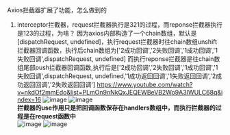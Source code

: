 Axios拦截器扩展了功能，怎么做到的

1. interceptor拦截器，request拦截器执行是321的过程，而reponse拦截器执行是123的过程，为啥？
    因为axios内部构造了一个chain数组，默认是[dispatchRequest, undefined]，执行request拦截器时往chain数组unshift拦截器回调函数，执行后chain数组为['2成功回调','2失败回调','1成功回调','1失败回调',dispatchRequest, undefined]
    而执行reponse拦截器是往chain数组尾部push拦截器回调函数,执行后是['2成功回调','2失败回调','1成功回调','1失败回调',dispatchRequest, undefined,'1成功返回回调','1失败返回回调','2成功返回回调','2失败返回回调']
    https://www.youtube.com/watch?v=nkdOf2mmEdo&list=PLmOn9nNkQxJEQEWBeVB2Wo9A3IWULC68q&index=16
    ![image](https://user-images.githubusercontent.com/30307995/175761587-2d02fe2d-b36d-40fb-92c0-b37b3dc0b6db.png)
    ![image](https://user-images.githubusercontent.com/30307995/175762341-e665698a-7c4b-4ab2-a9cd-d5b461bd3a87.png)
    <br>
    **拦截器的use作用只是把回调函数保存在handlers数组中，而执行拦截器的过程是在request函数中**
    <br>
    ![image](https://user-images.githubusercontent.com/30307995/175761721-5d4acea1-71a2-40b3-8176-bc81f379b581.png)
    ![image](https://user-images.githubusercontent.com/30307995/175762494-9417a04d-a933-4bec-ae5c-2bbe3bf298aa.png)

